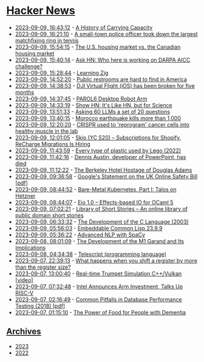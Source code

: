 # [Hacker News](https://kherrick.github.io/hacker-news/)

* [2023-09-09, 16:43:12](https://news.ycombinator.com/item?id=37447315) - [A History of Carrying Capacity](https://www.wsj.com/arts-culture/books/pockets-review-carrying-capacity-2245357a)
* [2023-09-09, 16:21:10](https://news.ycombinator.com/item?id=37447080) - [A small-town police officer took down the largest matchfixing ring in tennis](https://www.msn.com/en-us/sports/tennis/the-unraveling-how-a-small-town-police-officer-took-down-the-largest-match-fixing-ring-in-tennis/ar-AA1gmhhx)
* [2023-09-09, 15:54:15](https://news.ycombinator.com/item?id=37446790) - [The U.S. housing market vs. the Canadian housing market](https://awealthofcommonsense.com/2023/09/the-u-s-housing-market-vs-the-canadian-housing-market/)
* [2023-09-09, 15:40:14](https://news.ycombinator.com/item?id=37446644) - [Ask HN: Who here is working on DARPA AICC challenge?](https://news.ycombinator.com/item?id=37446644)
* [2023-09-09, 15:28:44](https://news.ycombinator.com/item?id=37446502) - [Learning Zig](https://www.openmymind.net/learning_zig/)
* [2023-09-09, 14:52:20](https://news.ycombinator.com/item?id=37446083) - [Public restrooms are hard to find in America](https://www.washingtonpost.com/wellness/2023/09/08/public-restrooms-hard-find-comic/)
* [2023-09-09, 14:38:53](https://news.ycombinator.com/item?id=37445963) - [DJI Virtual Flight (iOS) has been broken for five months](https://forum.dji.com/thread-293546-1-1.html)
* [2023-09-09, 14:37:45](https://news.ycombinator.com/item?id=37445951) - [PAROL6 Desktop Robot Arm](https://github.com/PCrnjak/PAROL6-Desktop-robot-arm)
* [2023-09-09, 14:33:19](https://news.ycombinator.com/item?id=37445905) - [Show HN: It's Like HN, but for Science](https://synthical.com/feed/simple)
* [2023-09-09, 13:51:33](https://news.ycombinator.com/item?id=37445401) - [Asking 60 LLMs a set of 20 questions](https://benchmarks.llmonitor.com)
* [2023-09-09, 13:40:15](https://news.ycombinator.com/item?id=37445284) - [Morocco earthquake kills more than 1,000](https://www.nbcnews.com/news/world/live-blog/morocco-earthquake-kills-600-devastates-historic-sites-live-updates-rcna104208)
* [2023-09-09, 12:20:20](https://news.ycombinator.com/item?id=37444477) - [CRISPR used to 'reprogram' cancer cells into healthy muscle in the lab](https://www.livescience.com/health/cancer/crispr-used-to-reprogram-cancer-cells-into-healthy-muscle-in-the-lab)
* [2023-09-09, 12:01:05](https://news.ycombinator.com/item?id=37444354) - [Skio (YC S20) – Subscriptions for Shopify, ReCharge Migrations Is Hiring](https://skio.com/careers/)
* [2023-09-09, 11:43:59](https://news.ycombinator.com/item?id=37444268) - [Every type of plastic used by Lego (2022)](https://bricknerd.com/home/every-type-of-plastic-used-by-lego-5-20-22)
* [2023-09-09, 11:42:16](https://news.ycombinator.com/item?id=37444257) - [Dennis Austin, developer of PowerPoint, has died](https://www.washingtonpost.com/obituaries/2023/09/08/dennis-austin-software-developer-powerpoint-dies/)
* [2023-09-09, 11:12:22](https://news.ycombinator.com/item?id=37444066) - [The Berkeley Hotel Hostage of Douglas Adams](https://www.thebookseller.com/features/berkeley-hotel-hostage)
* [2023-09-09, 09:36:58](https://news.ycombinator.com/item?id=37443634) - [Google's Statement on the UK Online Safety Bill [pdf]](https://bills.parliament.uk/publications/46675/documents/1885)
* [2023-09-09, 08:44:52](https://news.ycombinator.com/item?id=37443404) - [Bare-Metal Kubernetes, Part I: Talos on Hetzner](https://datavirke.dk/posts/bare-metal-kubernetes-part-1-talos-on-hetzner/)
* [2023-09-09, 08:44:07](https://news.ycombinator.com/item?id=37443395) - [Eio 1.0 – Effects-based IO for OCaml 5](https://icfp23.sigplan.org/details/ocaml-2023-papers/5/Eio-1-0-Effects-based-IO-for-OCaml-5)
* [2023-09-09, 07:02:21](https://news.ycombinator.com/item?id=37442922) - [Library of Short Stories – An online library of public domain short stories](https://www.libraryofshortstories.com/)
* [2023-09-09, 06:33:32](https://news.ycombinator.com/item?id=37442810) - [The Development of the C Language (2003)](http://cm.bell-labs.co/who/dmr/chist.html)
* [2023-09-09, 05:56:03](https://news.ycombinator.com/item?id=37442649) - [Embeddable Common Lisp 23.9.9](https://ecl.common-lisp.dev/posts/ECL-2399-release.html)
* [2023-09-09, 05:36:22](https://news.ycombinator.com/item?id=37442574) - [Advanced NLP with SpaCy](https://course.spacy.io/en/)
* [2023-09-08, 08:01:09](https://news.ycombinator.com/item?id=37430842) - [The Development of the M1 Garand and Its Implications](https://acoup.blog/2023/09/08/michael-taylor-on-the-development-of-the-m1-garand-and-its-implications/)
* [2023-09-08, 04:34:38](https://news.ycombinator.com/item?id=37429362) - [Telescript (programming language)](https://en.wikipedia.org/wiki/Telescript_(programming_language))
* [2023-09-07, 22:39:13](https://news.ycombinator.com/item?id=37426598) - [What happens when you shift a register by more than the register size?](https://devblogs.microsoft.com/oldnewthing/20230904-00/?p=108704)
* [2023-09-07, 13:00:40](https://news.ycombinator.com/item?id=37418278) - [Real-time Trumpet Simulation C++/Vulkan [video]](https://www.youtube.com/watch?v=rGNUHigqUBM)
* [2023-09-07, 07:32:48](https://news.ycombinator.com/item?id=37415804) - [Intel Announces Arm Investment, Talks Up RISC-V](https://www.tomshardware.com/news/intel-confirms-arm-investment-arm-and-risc-v-is-where-the-volumes-are)
* [2023-09-07, 02:16:49](https://news.ycombinator.com/item?id=37413926) - [Common Pitfalls in Database Performance Testing (2018) [pdf]](https://mytherin.github.io/papers/2018-dbtest.pdf)
* [2023-09-07, 01:15:10](https://news.ycombinator.com/item?id=37413566) - [The Power of Food for People with Dementia](https://www.newyorker.com/culture/personal-history/the-power-of-food-for-people-with-dementia)

## [Archives](archives/index.md)

* [2023](archives/2023/index.md)
* [2022](archives/2022/index.md)
